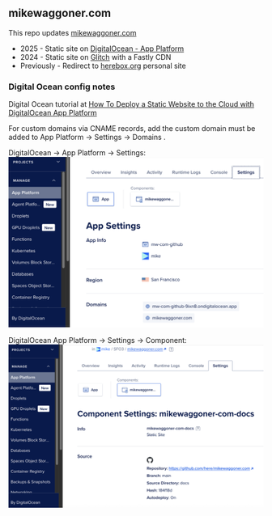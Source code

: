 ## mikewaggoner.com

This repo updates [mikewaggoner.com](https://mikewaggoner.com)

 - 2025 - Static site on [DigitalOcean - App Platform](https://docs.digitalocean.com/products/app-platform/)
 - 2024 - Static site on [Glitch](https://en.wikipedia.org/wiki/Glitch,_Inc.) with a Fastly CDN
 - Previously - Redirect to [herebox.org](https://herebox.org) personal site

### Digital Ocean config notes

Digital Ocean tutorial at [How To Deploy a Static Website to the Cloud with DigitalOcean App Platform](https://www.digitalocean.com/community/tutorials/how-to-deploy-a-static-website-to-the-cloud-with-digitalocean-app-platform)

For custom domains via CNAME records, add the custom domain must be added to App Platform -> Settings -> Domains .

DigitalOcean -> App Platform -> Settings:
![DigitalOcean App Platform -> Settings](docs/assets/img/20250824-digital-ocean-app-settings.png)

DigitalOcean App Platform -> Settings -> Component:
![DigitalOcean App Platform -> Settings -> Component](docs/assets/img/20250824-digital-ocean-app-settings-component.png)